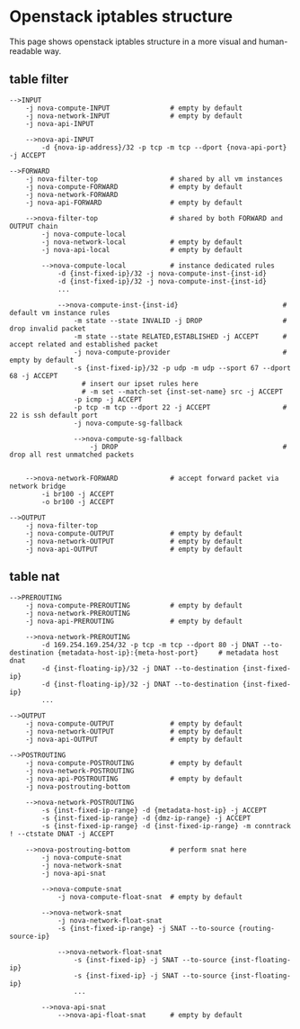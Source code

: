 # Openstack iptables structure 

This page shows openstack iptables structure in a more visual and human-readable way.

## table filter

	-->INPUT
		-j nova-compute-INPUT				# empty by default
		-j nova-network-INPUT				# empty by default
		-j nova-api-INPUT

		-->nova-api-INPUT
			-d {nova-ip-address}/32 -p tcp -m tcp --dport {nova-api-port} -j ACCEPT
		
	-->FORWARD
		-j nova-filter-top					# shared by all vm instances
		-j nova-compute-FORWARD				# empty by default
		-j nova-network-FORWARD
		-j nova-api-FORWARD					# empty by default

		-->nova-filter-top					# shared by both FORWARD and OUTPUT chain
			-j nova-compute-local
			-j nova-network-local			# empty by default
			-j nova-api-local				# empty by default

			-->nova-compute-local			# instance dedicated rules
				-d {inst-fixed-ip}/32 -j nova-compute-inst-{inst-id}
				-d {inst-fixed-ip}/32 -j nova-compute-inst-{inst-id}
				...

				-->nova-compute-inst-{inst-id}							# default vm instance rules
					-m state --state INVALID -j DROP					# drop invalid packet
					-m state --state RELATED,ESTABLISHED -j ACCEPT		# accept related and established packet
					-j nova-compute-provider							# empty by default
					-s {inst-fixed-ip}/32 -p udp -m udp --sport 67 --dport 68 -j ACCEPT
					  # insert our ipset rules here
					  # -m set --match-set {inst-set-name} src -j ACCEPT
					-p icmp -j ACCEPT
					-p tcp -m tcp --dport 22 -j ACCEPT					# 22 is ssh default port
					-j nova-compute-sg-fallback

					-->nova-compute-sg-fallback
						-j DROP											# drop all rest unmatched packets

					   
		-->nova-network-FORWARD				# accept forward packet via network bridge
			-i br100 -j ACCEPT
			-o br100 -j ACCEPT

	-->OUTPUT
		-j nova-filter-top
		-j nova-compute-OUTPUT				# empty by default
		-j nova-network-OUTPUT				# empty by default
		-j nova-api-OUTPUT					# empty by default


## table nat

	-->PREROUTING
		-j nova-compute-PREROUTING			# empty by default
		-j nova-network-PREROUTING
		-j nova-api-PREROUTING				# empty by default

		-->nova-network-PREROUTING
			-d 169.254.169.254/32 -p tcp -m tcp --dport 80 -j DNAT --to-destination {metadata-host-ip}:{meta-host-port}		# metadata host dnat
			-d {inst-floating-ip}/32 -j DNAT --to-destination {inst-fixed-ip}
			-d {inst-floating-ip}/32 -j DNAT --to-destination {inst-fixed-ip}
			...

	-->OUTPUT
		-j nova-compute-OUTPUT				# empty by default
		-j nova-network-OUTPUT				# empty by default
		-j nova-api-OUTPUT					# empty by default
		 
	-->POSTROUTING
		-j nova-compute-POSTROUTING			# empty by default
		-j nova-network-POSTROUTING
		-j nova-api-POSTROUTING				# empty by default
		-j nova-postrouting-bottom

		-->nova-network-POSTROUTING
			-s {inst-fixed-ip-range} -d {metadata-host-ip} -j ACCEPT
			-s {inst-fixed-ip-range} -d {dmz-ip-range} -j ACCEPT
			-s {inst-fixed-ip-range} -d {inst-fixed-ip-range} -m conntrack ! --ctstate DNAT -j ACCEPT

		-->nova-postrouting-bottom			# perform snat here
			-j nova-compute-snat
			-j nova-network-snat
			-j nova-api-snat
			
			-->nova-compute-snat
				-j nova-compute-float-snat	# empty by default

			-->nova-network-snat
				-j nova-network-float-snat
				-s {inst-fixed-ip-range} -j SNAT --to-source {routing-source-ip}

				-->nova-network-float-snat
					-s {inst-fixed-ip} -j SNAT --to-source {inst-floating-ip}
					-s {inst-fixed-ip} -j SNAT --to-source {inst-floating-ip}
					...

			-->nova-api-snat
				-->nova-api-float-snat		# empty by default

